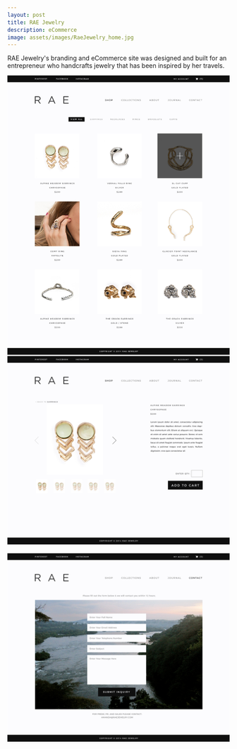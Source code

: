 ```yaml
---
layout: post
title: RAE Jewelry
description: eCommerce
image: assets/images/RaeJewelry_home.jpg
---
```


RAE Jewelry's branding and eCommerce site was designed and built for an entrepreneur who handcrafts jewelry that has been inspired by her travels.

<img src="assets/images/RaeJewelry_shop.jpg" alt="" data-position="center center" />

<img src="assets/images/RaeJewelry_productdetails.jpg" alt="" data-position="center center" />

<img src="{{ site.baseurl }}/assets/images/RaeJewelry_about.jpg" alt="" data-position="center center" />

<img src="assets/images/RaeJewelry_contact.jpg" alt="" data-position="center center" />
